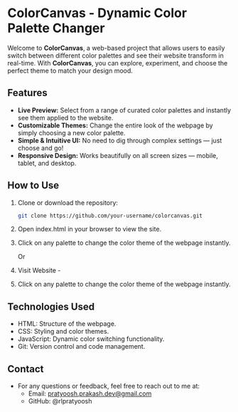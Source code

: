 # ColorCanvas - Dynamic Color Palette Changer

Welcome to **ColorCanvas**, a web-based project that allows users to easily switch between different color palettes and see their website transform in real-time. With **ColorCanvas**, you can explore, experiment, and choose the perfect theme to match your design mood.

## Features

- **Live Preview:** Select from a range of curated color palettes and instantly see them applied to the website.
- **Customizable Themes:** Change the entire look of the webpage by simply choosing a new color palette.
- **Simple & Intuitive UI:** No need to dig through complex settings — just choose and go!
- **Responsive Design:** Works beautifully on all screen sizes — mobile, tablet, and desktop.

## How to Use

1. Clone or download the repository:
   ```bash
   git clone https://github.com/your-username/colorcanvas.git
   ```
2. Open index.html in your browser to view the site.
3. Click on any palette to change the color theme of the webpage instantly.

    Or

1. Visit Website - 
2. Click on any palette to change the color theme of the webpage instantly.

## Technologies Used
- HTML: Structure of the webpage.
- CSS: Styling and color themes.
- JavaScript: Dynamic color switching functionality.
- Git: Version control and code management.

## Contact
- For any questions or feedback, feel free to reach out to me at:
    - Email: pratyoosh.prakash.dev@gmail.com
    - GitHub: @rlpratyoosh